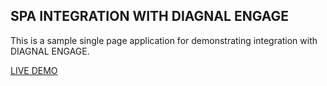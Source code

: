 ## SPA INTEGRATION WITH DIAGNAL ENGAGE 

This is a sample single page application for demonstrating integration with DIAGNAL ENGAGE.

[LIVE DEMO](https://diagnal.github.io/engage-js-sdk/spa-react/index.html)
